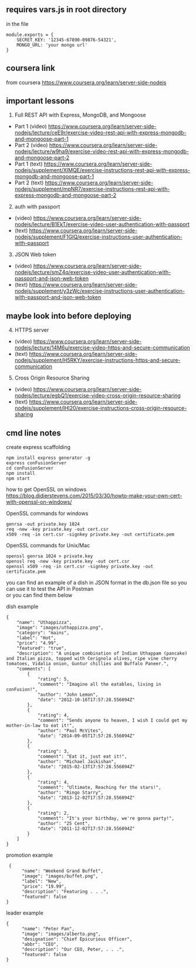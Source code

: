 ## requires vars.js in root directory
in the file
```
module.exports = {
    SECRET_KEY: '12345-67890-09876-54321',
    MONGO_URL: 'your mongo url'
}
```

## coursera link
from coursera https://www.coursera.org/learn/server-side-nodejs

## important lessons
1. Full REST API with Express, MongoDB, and Mongoose
* Part 1 (video) https://www.coursera.org/learn/server-side-nodejs/lecture/ceE9r/exercise-video-rest-api-with-express-mongodb-and-mongoose-part-1
* Part 2 (video) https://www.coursera.org/learn/server-side-nodejs/lecture/w9ha9/exercise-video-rest-api-with-express-mongodb-and-mongoose-part-2
* Part 1 (text) https://www.coursera.org/learn/server-side-nodejs/supplement/XIMQE/exercise-instructions-rest-api-with-express-mongodb-and-mongoose-part-1
* Part 2 (text) https://www.coursera.org/learn/server-side-nodejs/supplement/mpNR7/exercise-instructions-rest-api-with-express-mongodb-and-mongoose-part-2

2. auth with passport
* (video) https://www.coursera.org/learn/server-side-nodejs/lecture/B1EkT/exercise-video-user-authentication-with-passport
* (text) https://www.coursera.org/learn/server-side-nodejs/supplement/F1GIQ/exercise-instructions-user-authentication-with-passport

3. JSON Web token 
* (video) https://www.coursera.org/learn/server-side-nodejs/lecture/smZ4q/exercise-video-user-authentication-with-passport-and-json-web-token
* (text) https://www.coursera.org/learn/server-side-nodejs/supplement/y3zWc/exercise-instructions-user-authentication-with-passport-and-json-web-token

## maybe look into before deploying
4. HTTPS server
* (video) https://www.coursera.org/learn/server-side-nodejs/lecture/14M6u/exercise-video-https-and-secure-communication
* (text) https://www.coursera.org/learn/server-side-nodejs/supplement/H5RKY/exercise-instructions-https-and-secure-communication

5. Cross Origin Resource Sharing 
* (video) https://www.coursera.org/learn/server-side-nodejs/lecture/egbQ1/exercise-video-cross-origin-resource-sharing
* (text) https://www.coursera.org/learn/server-side-nodejs/supplement/lHl20/exercise-instructions-cross-origin-resource-sharing


## cmd line notes

create express scaffolding
```
npm install express generator -g
express conFusionServer
cd conFusionServer
npm install
npm start
```

how to get OpenSSL on windows https://blog.didierstevens.com/2015/03/30/howto-make-your-own-cert-with-openssl-on-windows/

OpenSSL commands for windows
```
genrsa -out private.key 1024
req -new -key private.key -out cert.csr
x509 -req -in cert.csr -signkey private.key -out certificate.pem
```

OpenSSL commands for Unix/Mac
```
openssl genrsa 1024 > private.key
openssl req -new -key private.key -out cert.csr
openssl x509 -req -in cert.csr -signkey private.key -out certificate.pem
```

you can find an example of a dish in JSON format in the db.json file
so you can use it to test the API in Postman <br>
or you can find them below <br>

dish example
```
{
    "name": "Uthappizza",
    "image": "images/uthappizza.png",
    "category": "mains",
    "label": "Hot",
    "price": "4.99",
    "featured": "true",
    "description": "A unique combination of Indian Uthappam (pancake) and Italian pizza, topped with Cerignola olives, ripe vine cherry tomatoes, Vidalia onion, Guntur chillies and Buffalo Paneer.",
    "comments": [
        {
            "rating": 5,
            "comment": "Imagine all the eatables, living in conFusion!",
            "author": "John Lemon",
            "date": "2012-10-16T17:57:28.556094Z"
        },
        {
            "rating": 4,
            "comment": "Sends anyone to heaven, I wish I could get my mother-in-law to eat it!",
            "author": "Paul McVites",
            "date": "2014-09-05T17:57:28.556094Z"
        },
        {
            "rating": 3,
            "comment": "Eat it, just eat it!",
            "author": "Michael Jaikishan",
            "date": "2015-02-13T17:57:28.556094Z"
        },
        {
            "rating": 4,
            "comment": "Ultimate, Reaching for the stars!",
            "author": "Ringo Starry",
            "date": "2013-12-02T17:57:28.556094Z"
        },
        {
            "rating": 2,
            "comment": "It's your birthday, we're gonna party!",
            "author": "25 Cent",
            "date": "2011-12-02T17:57:28.556094Z"
        }
    ]
}
```

promotion example
```
 {
      "name": "Weekend Grand Buffet",
      "image": "images/buffet.png",
      "label": "New",
      "price": "19.99",
      "description": "Featuring . . .",
      "featured": false
}
```

leader example
```
{
      "name": "Peter Pan",
      "image": "images/alberto.png",
      "designation": "Chief Epicurious Officer",
      "abbr": "CEO",
      "description": "Our CEO, Peter, . . .",
      "featured": false
}
```
